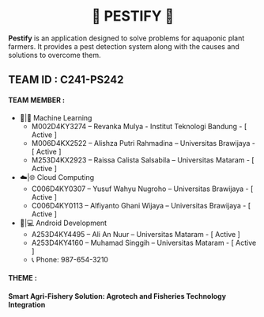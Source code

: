 <h1 align="center">🍃  PESTIFY  🍃</h1>

<strong>Pestify</strong> is an application designed to solve problems for aquaponic plant farmers. It provides a pest detection system along with the causes and solutions to overcome them. 

<h2>TEAM ID : C241-PS242</h2>
<h4>TEAM MEMBER :</h4>

- 🤖|🧠 Machine Learning
  - M002D4KY3274 – Revanka Mulya - Institut Teknologi Bandung - [ Active ]
  - M006D4KX2522 – Alishza Putri Rahmadina – Universitas Brawijaya - [ Active ]
  - M253D4KX2923 – Raissa Calista Salsabila – Universitas Mataram - [ Active ]
- ☁️|🌐 Cloud Computing
  - C006D4KY0307 – Yusuf Wahyu Nugroho – Universitas Brawijaya - [ Active ]
  - C006D4KY0113 – Alfiyanto Ghani Wijaya – Universitas Brawijaya - [ Active ]
- 📱|💻 Android Development
  - A253D4KY4495 – Ali An Nuur – Universitas Mataram - [ Active ]
  - A253D4KY4160 – Muhamad Singgih – Universitas Mataram - [ Active ]
  - 📞 Phone: 987-654-3210
<h4>THEME :</h4>
<h4><strong>Smart Agri-Fishery Solution: Agrotech and Fisheries Technology Integration</strong></h4>



<!--

**Here are some ideas to get you started:**

🙋‍♀️ A short introduction - what is your organization all about?
🌈 Contribution guidelines - how can the community get involved?
👩‍💻 Useful resources - where can the community find your docs? Is there anything else the community should know?
🍿 Fun facts - what does your team eat for breakfast?
🧙 Remember, you can do mighty things with the power of [Markdown](https://docs.github.com/github/writing-on-github/getting-started-with-writing-and-formatting-on-github/basic-writing-and-formatting-syntax)
-->
